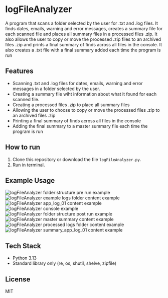 # logFileAnalyzer
A program that scans a folder selected by the user for .txt and .log files. It finds dates, emails, warning and error messages, creates a summary file for each scanned file and places all summary files in a processed files .zip. It also allows the user to copy or move the processed .zip files to an archived files .zip and prints a final summary of finds across all files in the console. It also creates a .txt file with a final summary added each time the program is run

## Features
- Scanning .txt and .log files for dates, emails, warning and error messages in a folder selected by the user.
- Creating a summary file wiht information about what it found for each scanned file.
- Creating a processed files .zip to place all summary files
- Allowing the user to choose to copy or move the processed files .zip to an archived files .zip
- Printing a final summary of finds across all files in the console
- Adding the final summary to a master summary file each time the program is run
  
## How to run
1. Clone this repository or download the file `logFileAnalyzer.py`.
2. Run in terminal.

## Example Usage
![logFileAnalyzer folder structure pre run example](https://github.com/user-attachments/assets/464817ed-cd66-4e7d-ab1c-c8b16543259b)
![logFileAnalyzer example logs folder content example](https://github.com/user-attachments/assets/74386de1-7b99-4dee-9ea5-d0f0ecb9837c)
![logFileAnalyzer app_log_01 content example](https://github.com/user-attachments/assets/807cf868-9f8f-41c6-a7a1-c7c9610c53fd)
![logFileAnalyzer console example](https://github.com/user-attachments/assets/2dd68501-bc58-4cda-ba17-2af3766b243c)
![logFileAnalyzer folder structure post run example](https://github.com/user-attachments/assets/b62e99d7-feba-4d5f-98d4-66c23201a9c0)
![logFileAnalyzer master summary content example](https://github.com/user-attachments/assets/694c236b-0de0-4067-823c-648e6cac207d)
![logFileAnalyzer processed logs folder content example](https://github.com/user-attachments/assets/fd541cf9-d7b1-4970-8ff6-244d1d8e2539)
![logFileAnalyzer summary_app_log_01 content example](https://github.com/user-attachments/assets/c64eda1a-03c7-4105-9607-f0454bd12073)

## Tech Stack
- Python 3.13
- Standard library only (re, os, shutil, shelve, zipfile)

## License
MIT
